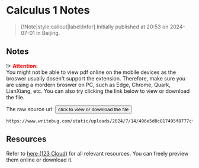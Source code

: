 # Calculus 1 Notes

> [!Note|style:callout|label:Infor]
Initially published at 20:53 on 2024-07-01 in Beijing.

## Notes

!> **<span style='color:red'>Attention:</span>**<br>
You might not be able to view pdf online on the mobile devices as the broswer usually dosen't support the extension. Therefore, make sure you are using a mordern broswer on PC, such as Edge, Chrome, Quark, LianXiang, etc. You can also try clicking the link below to view or download
the file.

<!-- The raw source url: <button onclick="window.open('https://www.writebug.com/git/YiDingg/WB.PDFBank/raw/branch/main/Notes/Calculus 1 Notes_nota_compressed.pdf')" type="button">click to view or download the file</button> -->

The raw source url: <button onclick="window.open('https://www.writebug.com/static/uploads/2024/7/14/496e5d0c817495f8777cf2f0881d0380.pdf')" type="button">click to view or download the file</button>


```pdf
https://www.writebug.com/static/uploads/2024/7/14/496e5d0c817495f8777cf2f0881d0380.pdf
```

## Resources

Refer to [here (123 Cloud)](https://www.123865.com/s/0y0pTd-pFKj3) for all relevant resources. You can freely preview them online or download it. 